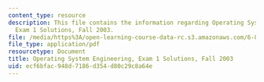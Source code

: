 ```yaml
---
content_type: resource
description: This file contains the information regarding Operating System Engineering,
  Exam 1 Solutions, Fall 2003.
file: /media/https%3A/open-learning-course-data-rc.s3.amazonaws.com/6-828-operating-system-engineering-fall-2012/ecf6bfac948d7186d354d80c29c8a64e_MIT6_828F12_q03_1_sol.pdf
file_type: application/pdf
resourcetype: Document
title: Operating System Engineering, Exam 1 Solutions, Fall 2003
uid: ecf6bfac-948d-7186-d354-d80c29c8a64e
---
```

